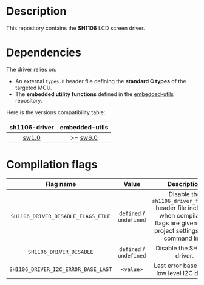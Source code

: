 # Description

This repository contains the **SH1106** LCD screen driver.

# Dependencies

The driver relies on:

* An external `types.h` header file defining the **standard C types** of the targeted MCU.
* The **embedded utility functions** defined in the [embedded-utils](https://github.com/Ludovic-Lesur/embedded-utils) repository.

Here is the versions compatibility table:

| **sh1106-driver** | **embedded-utils** |
|:---:|:---:|
| [sw1.0](https://github.com/Ludovic-Lesur/sh1106-driver/releases/tag/sw1.0) | >= [sw6.0](https://github.com/Ludovic-Lesur/embedded-utils/releases/tag/sw1.0) |

# Compilation flags

| **Flag name** | **Value** | **Description** |
|:---:|:---:|:---:|
| `SH1106_DRIVER_DISABLE_FLAGS_FILE` | `defined` / `undefined` | Disable the `sh1106_driver_flags.h` header file inclusion when compilation flags are given in the project settings or by command line. |
| `SH1106_DRIVER_DISABLE` | `defined` / `undefined` | Disable the SH1106 driver. |
| `SH1106_DRIVER_I2C_ERROR_BASE_LAST` | `<value>` | Last error base of the low level I2C driver. |
